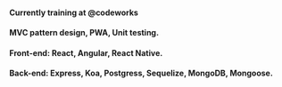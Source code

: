 #### Currently training at @codeworks
#### MVC pattern design, PWA, Unit testing.
#### Front-end: React, Angular, React Native.
#### Back-end: Express, Koa, Postgress, Sequelize, MongoDB, Mongoose.

<!--
**juansp92/juansp92** is a ✨ _special_ ✨ repository because its `README.md` (this file) appears on your GitHub profile.

Here are some ideas to get you started:

- 🔭 I’m currently working on ...
- 🌱 I’m currently learning ...
- 👯 I’m looking to collaborate on ...
- 🤔 I’m looking for help with ...
- 💬 Ask me about ...
- 📫 How to reach me: ...
- 😄 Pronouns: ...
- ⚡ Fun fact: ...
-->

